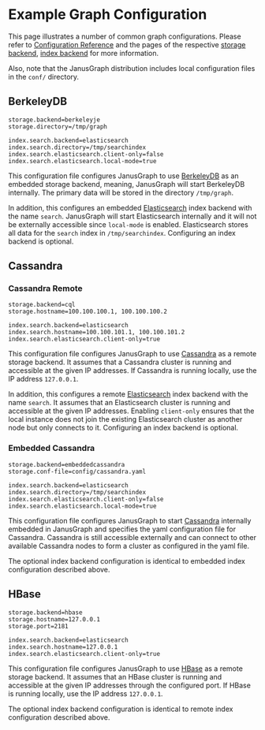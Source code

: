 Example Graph Configuration
===========================

This page illustrates a number of common graph configurations. Please
refer to [Configuration Reference](configuration-reference.md) and the pages of the respective [storage backend](../storage-backend/index.md), [index backend](../index-backend/index.md) for more
information.

Also, note that the JanusGraph distribution includes local configuration
files in the `conf/` directory.

BerkeleyDB
----------

    storage.backend=berkeleyje
    storage.directory=/tmp/graph

    index.search.backend=elasticsearch
    index.search.directory=/tmp/searchindex
    index.search.elasticsearch.client-only=false
    index.search.elasticsearch.local-mode=true

This configuration file configures JanusGraph to use [BerkeleyDB](../storage-backend/bdb.md)
as an embedded storage backend, meaning, JanusGraph will start
BerkeleyDB internally. The primary data will be stored in the directory
`/tmp/graph`.

In addition, this configures an embedded [Elasticsearch](../index-backend/elasticsearch.md)
index backend with the name `search`. JanusGraph will start
Elasticsearch internally and it will not be externally accessible since
`local-mode` is enabled. Elasticsearch stores all data for the `search`
index in `/tmp/searchindex`. Configuring an index backend is optional.

Cassandra
---------

### Cassandra Remote

    storage.backend=cql
    storage.hostname=100.100.100.1, 100.100.100.2

    index.search.backend=elasticsearch
    index.search.hostname=100.100.101.1, 100.100.101.2
    index.search.elasticsearch.client-only=true

This configuration file configures JanusGraph to use
[Cassandra](../storage-backend/cassandra.md) as a remote storage backend. It assumes that a
Cassandra cluster is running and accessible at the given IP addresses.
If Cassandra is running locally, use the IP address `127.0.0.1`.

In addition, this configures a remote [Elasticsearch](../index-backend/elasticsearch.md)
index backend with the name `search`. It assumes that an Elasticsearch
cluster is running and accessible at the given IP addresses. Enabling
`client-only` ensures that the local instance does not join the existing
Elasticsearch cluster as another node but only connects to it.
Configuring an index backend is optional.

### Embedded Cassandra

    storage.backend=embeddedcassandra
    storage.conf-file=config/cassandra.yaml

    index.search.backend=elasticsearch
    index.search.directory=/tmp/searchindex
    index.search.elasticsearch.client-only=false
    index.search.elasticsearch.local-mode=true

This configuration file configures JanusGraph to start
[Cassandra](../storage-backend/cassandra.md) internally embedded in JanusGraph and specifies
the yaml configuration file for Cassandra. Cassandra is still accessible
externally and can connect to other available Cassandra nodes to form a
cluster as configured in the yaml file.

The optional index backend configuration is identical to embedded index
configuration described above.

HBase
-----

    storage.backend=hbase
    storage.hostname=127.0.0.1
    storage.port=2181

    index.search.backend=elasticsearch
    index.search.hostname=127.0.0.1
    index.search.elasticsearch.client-only=true

This configuration file configures JanusGraph to use [HBase](../storage-backend/hbase.md) as
a remote storage backend. It assumes that an HBase cluster is running
and accessible at the given IP addresses through the configured port. If
HBase is running locally, use the IP address `127.0.0.1`.

The optional index backend configuration is identical to remote index
configuration described above.
